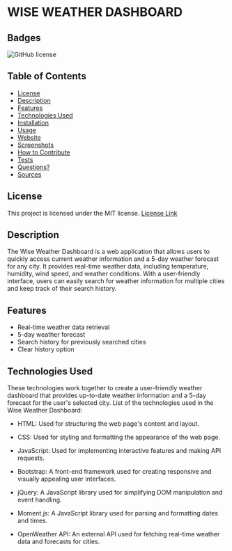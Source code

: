 # WISE WEATHER DASHBOARD



## Badges

![GitHub license](https://img.shields.io/badge/license-MIT-blue.svg)



## Table of Contents

* [License](#license)
* [Description](#description)
* [Features](#features)
* [Technologies Used](#technologies-used)
* [Installation](#installation)
* [Usage](#usage)
* [Website](#website)
* [Screenshots](#screenshots)
* [How to Contribute](#how-to-contribute)
* [Tests](#tests)
* [Questions?](#questions)
* [Sources](#sources)



## License

This project is licensed under the MIT license.
[License Link](https://opensource.org/licenses/MIT)



## Description

The Wise Weather Dashboard is a web application that allows users to quickly access current weather information and a 5-day weather forecast for any city. It provides real-time weather data, including temperature, humidity, wind speed, and weather conditions. With a user-friendly interface, users can easily search for weather information for multiple cities and keep track of their search history.



## Features

- Real-time weather data retrieval
- 5-day weather forecast
- Search history for previously searched cities
- Clear history option



## Technologies Used

These technologies work together to create a user-friendly weather dashboard that provides up-to-date weather information and a 5-day forecast for the user's selected city. List of the technologies used in the Wise Weather Dashboard:

- HTML: Used for structuring the web page's content and layout.

- CSS: Used for styling and formatting the appearance of the web page.

- JavaScript: Used for implementing interactive features and making API requests.

- Bootstrap: A front-end framework used for creating responsive and visually appealing user interfaces.

- jQuery: A JavaScript library used for simplifying DOM manipulation and event handling.

- Moment.js: A JavaScript library used for parsing and formatting dates and times.

- OpenWeather API: An external API used for fetching real-time weather data and forecasts for cities.

